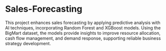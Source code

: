 # Sales-Forecasting
This project enhances sales forecasting by applying predictive analysis with AI techniques, incorporating Random Forest and XGBoost models. Using the BigMart dataset, the models provide insights to improve resource allocation, cash flow management, and demand response, supporting reliable business strategy development.
